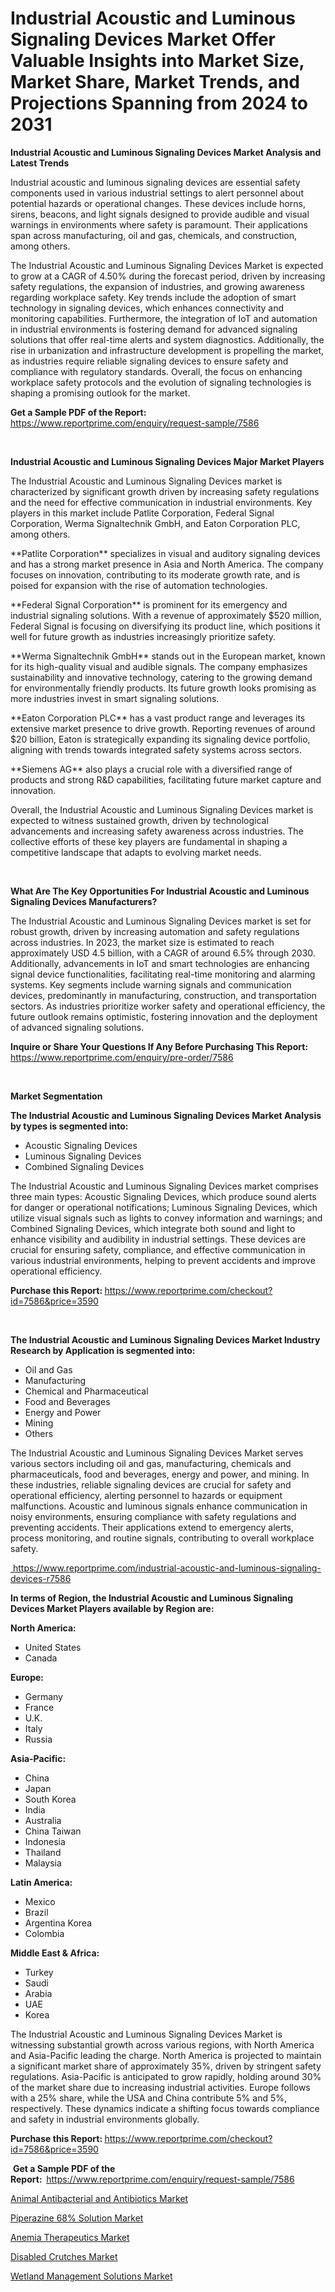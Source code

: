 <p><h1>Industrial Acoustic and Luminous Signaling Devices Market Offer Valuable Insights into Market Size, Market Share, Market Trends, and Projections Spanning from 2024 to 2031</h1></p><p><strong>Industrial Acoustic and Luminous Signaling Devices Market Analysis and Latest Trends</strong></p>
<p><p>Industrial acoustic and luminous signaling devices are essential safety components used in various industrial settings to alert personnel about potential hazards or operational changes. These devices include horns, sirens, beacons, and light signals designed to provide audible and visual warnings in environments where safety is paramount. Their applications span across manufacturing, oil and gas, chemicals, and construction, among others.</p><p>The Industrial Acoustic and Luminous Signaling Devices Market is expected to grow at a CAGR of 4.50% during the forecast period, driven by increasing safety regulations, the expansion of industries, and growing awareness regarding workplace safety. Key trends include the adoption of smart technology in signaling devices, which enhances connectivity and monitoring capabilities. Furthermore, the integration of IoT and automation in industrial environments is fostering demand for advanced signaling solutions that offer real-time alerts and system diagnostics. Additionally, the rise in urbanization and infrastructure development is propelling the market, as industries require reliable signaling devices to ensure safety and compliance with regulatory standards. Overall, the focus on enhancing workplace safety protocols and the evolution of signaling technologies is shaping a promising outlook for the market.</p></p>
<p><strong>Get a Sample PDF of the Report:&nbsp;</strong> <a href="https://www.reportprime.com/enquiry/request-sample/7586">https://www.reportprime.com/enquiry/request-sample/7586</a></p>
<p>&nbsp;</p>
<p><strong>Industrial Acoustic and Luminous Signaling Devices Major Market Players</strong></p>
<p><p>The Industrial Acoustic and Luminous Signaling Devices market is characterized by significant growth driven by increasing safety regulations and the need for effective communication in industrial environments. Key players in this market include Patlite Corporation, Federal Signal Corporation, Werma Signaltechnik GmbH, and Eaton Corporation PLC, among others.</p><p>**Patlite Corporation** specializes in visual and auditory signaling devices and has a strong market presence in Asia and North America. The company focuses on innovation, contributing to its moderate growth rate, and is poised for expansion with the rise of automation technologies.</p><p>**Federal Signal Corporation** is prominent for its emergency and industrial signaling solutions. With a revenue of approximately $520 million, Federal Signal is focusing on diversifying its product line, which positions it well for future growth as industries increasingly prioritize safety.</p><p>**Werma Signaltechnik GmbH** stands out in the European market, known for its high-quality visual and audible signals. The company emphasizes sustainability and innovative technology, catering to the growing demand for environmentally friendly products. Its future growth looks promising as more industries invest in smart signaling solutions.</p><p>**Eaton Corporation PLC** has a vast product range and leverages its extensive market presence to drive growth. Reporting revenues of around $20 billion, Eaton is strategically expanding its signaling device portfolio, aligning with trends towards integrated safety systems across sectors.</p><p>**Siemens AG** also plays a crucial role with a diversified range of products and strong R&D capabilities, facilitating future market capture and innovation.</p><p>Overall, the Industrial Acoustic and Luminous Signaling Devices market is expected to witness sustained growth, driven by technological advancements and increasing safety awareness across industries. The collective efforts of these key players are fundamental in shaping a competitive landscape that adapts to evolving market needs.</p></p>
<p>&nbsp;</p>
<p><strong>What Are The Key Opportunities For Industrial Acoustic and Luminous Signaling Devices Manufacturers?</strong></p>
<p><p>The Industrial Acoustic and Luminous Signaling Devices market is set for robust growth, driven by increasing automation and safety regulations across industries. In 2023, the market size is estimated to reach approximately USD 4.5 billion, with a CAGR of around 6.5% through 2030. Additionally, advancements in IoT and smart technologies are enhancing signal device functionalities, facilitating real-time monitoring and alarming systems. Key segments include warning signals and communication devices, predominantly in manufacturing, construction, and transportation sectors. As industries prioritize worker safety and operational efficiency, the future outlook remains optimistic, fostering innovation and the deployment of advanced signaling solutions.</p></p>
<p><strong>Inquire or Share Your Questions If Any Before Purchasing This Report:</strong> <a href="https://www.reportprime.com/enquiry/pre-order/7586">https://www.reportprime.com/enquiry/pre-order/7586</a></p>
<p>&nbsp;</p>
<p><strong>Market Segmentation</strong></p>
<p><strong>The Industrial Acoustic and Luminous Signaling Devices Market Analysis by types is segmented into:</strong></p>
<p><ul><li>Acoustic Signaling Devices</li><li>Luminous Signaling Devices</li><li>Combined Signaling Devices</li></ul></p>
<p><p>The Industrial Acoustic and Luminous Signaling Devices market comprises three main types: Acoustic Signaling Devices, which produce sound alerts for danger or operational notifications; Luminous Signaling Devices, which utilize visual signals such as lights to convey information and warnings; and Combined Signaling Devices, which integrate both sound and light to enhance visibility and audibility in industrial settings. These devices are crucial for ensuring safety, compliance, and effective communication in various industrial environments, helping to prevent accidents and improve operational efficiency.</p></p>
<p><strong>Purchase this Report:&nbsp;</strong><a href="https://www.reportprime.com/checkout?id=7586&price=3590">https://www.reportprime.com/checkout?id=7586&price=3590</a></p>
<p>&nbsp;</p>
<p><strong>The Industrial Acoustic and Luminous Signaling Devices Market Industry Research by Application is segmented into:</strong></p>
<p><ul><li>Oil and Gas</li><li>Manufacturing</li><li>Chemical and Pharmaceutical</li><li>Food and Beverages</li><li>Energy and Power</li><li>Mining</li><li>Others</li></ul></p>
<p><p>The Industrial Acoustic and Luminous Signaling Devices Market serves various sectors including oil and gas, manufacturing, chemicals and pharmaceuticals, food and beverages, energy and power, and mining. In these industries, reliable signaling devices are crucial for safety and operational efficiency, alerting personnel to hazards or equipment malfunctions. Acoustic and luminous signals enhance communication in noisy environments, ensuring compliance with safety regulations and preventing accidents. Their applications extend to emergency alerts, process monitoring, and routine signals, contributing to overall workplace safety.</p></p>
<p><a href="https://www.reportprime.com/industrial-acoustic-and-luminous-signaling-devices-r7586">&nbsp;https://www.reportprime.com/industrial-acoustic-and-luminous-signaling-devices-r7586</a></p>
<p><strong>In terms of Region, the Industrial Acoustic and Luminous Signaling Devices Market Players available by Region are:</strong></p>
<p>
    <p> <strong> North America: </strong>
        <ul>
            <li>United States</li>
            <li>Canada</li>
        </ul>
        </p> 
    <p> <strong> Europe: </strong>
        <ul>
            <li>Germany</li>
            <li>France</li>
            <li>U.K.</li>
            <li>Italy</li>
            <li>Russia</li>
        </ul>
        </p> 
    <p> <strong> Asia-Pacific: </strong>
        <ul>
            <li>China</li>
            <li>Japan</li>
            <li>South Korea</li>
            <li>India</li>
            <li>Australia</li>
            <li>China Taiwan</li>
            <li>Indonesia</li>
            <li>Thailand</li>
            <li>Malaysia</li>
        </ul>
        </p> 
    <p> <strong> Latin America: </strong>
        <ul>
            <li>Mexico</li>
            <li>Brazil</li>
            <li>Argentina Korea</li>
            <li>Colombia</li>
        </ul>
        </p> 
    <p> <strong> Middle East & Africa: </strong>
        <ul>
            <li>Turkey</li>
            <li>Saudi</li>
            <li>Arabia</li>
            <li>UAE</li>
            <li>Korea</li>
        </ul>
    </p>
    </p>
<p><p>The Industrial Acoustic and Luminous Signaling Devices Market is witnessing substantial growth across various regions, with North America and Asia-Pacific leading the charge. North America is projected to maintain a significant market share of approximately 35%, driven by stringent safety regulations. Asia-Pacific is anticipated to grow rapidly, holding around 30% of the market share due to increasing industrial activities. Europe follows with a 25% share, while the USA and China contribute 5% and 5%, respectively. These dynamics indicate a shifting focus towards compliance and safety in industrial environments globally.</p></p>
<p><strong>Purchase this Report: </strong><a href="https://www.reportprime.com/checkout?id=7586&price=3590">https://www.reportprime.com/checkout?id=7586&price=3590</a></p>
<p>&nbsp;<strong>Get a Sample PDF of the Report:&nbsp;&nbsp;</strong><a href="https://www.reportprime.com/enquiry/request-sample/7586">https://www.reportprime.com/enquiry/request-sample/7586</a></p>
<p><strong></strong></p>
<p><p><a href="https://medium.com/@cesailson56547/global-animal-antibacterial-and-antibiotics-market-trends-analysis-and-future-growth-prospects-679e5ac9e616">Animal Antibacterial and Antibiotics Market</a></p><p><a href="https://issuu.com/reportprime-2/docs/piperazine-68-solution-market-size-_01f2aefb7f5116">Piperazine 68% Solution Market</a></p><p><a href="https://medium.com/@cesailson56547/global-anemia-therapeutics-market-share-and-growth-opportunities-and-market-size-growing-with-a-7ebced4be4e1">Anemia Therapeutics Market</a></p><p><a href="https://www.linkedin.com/pulse/global-disabled-crutches-market-analysis-key-trends-future-projections-0fkac?trackingId=5MjiBbsKTGeVfWIr9MbAGQ%3D%3D">Disabled Crutches Market</a></p><p><a href="https://issuu.com/reportprime-2/docs/wetland-management-solutions-market_ca66a66991cdec">Wetland Management Solutions Market</a></p></p>